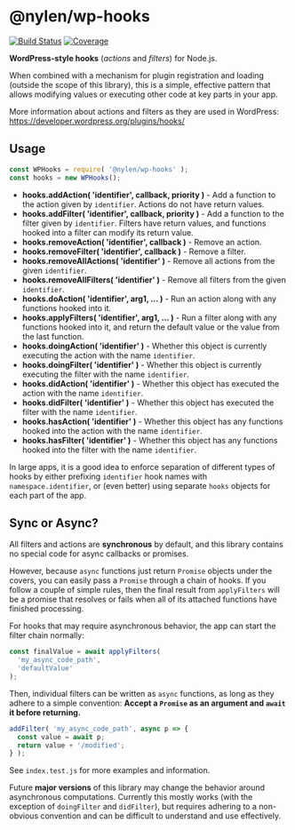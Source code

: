 # @nylen/wp-hooks

[![Build Status](https://img.shields.io/travis/nylen/node-wp-hooks/master.svg)](https://travis-ci.org/nylen/node-wp-hooks)
[![Coverage](https://img.shields.io/coveralls/nylen/node-wp-hooks/master.svg)](https://coveralls.io/github/nylen/node-wp-hooks)

**WordPress-style hooks** (_actions_ and _filters_) for Node.js.

When combined with a mechanism for plugin registration and loading (outside the
scope of this library), this is a simple, effective pattern that allows
modifying values or executing other code at key parts in your app.

More information about actions and filters as they are used in WordPress:
https://developer.wordpress.org/plugins/hooks/

## Usage

```js
const WPHooks = require( '@nylen/wp-hooks' );
const hooks = new WPHooks();
```

* **hooks.addAction( 'identifier', callback, priority )** - Add a function to the
  action given by `identifier`. Actions do not have return values.
* **hooks.addFilter( 'identifier', callback, priority )** - Add a function to the
  filter given by `identifier`. Filters have return values, and functions
  hooked into a filter can modify its return value.
* **hooks.removeAction( 'identifier', callback )** - Remove an action.
* **hooks.removeFilter( 'identifier',  callback )** - Remove a filter.
* **hooks.removeAllActions(  'identifier' )** - Remove all actions from the given
  `identifier`.
* **hooks.removeAllFilters(  'identifier' )** - Remove all filters from the given
  `identifier`.
* **hooks.doAction( 'identifier', arg1, ... )** - Run an action along with any
  functions hooked into it.
* **hooks.applyFilters( 'identifier', arg1, ... )** - Run a filter along with any
  functions hooked into it, and return the default value or the value from the
  last function.
* **hooks.doingAction( 'identifier' )** - Whether this object is currently
  executing the action with the name `identifier`.
* **hooks.doingFilter( 'identifier' )** - Whether this object is currently
  executing the filter with the name `identifier`.
* **hooks.didAction( 'identifier' )** - Whether this object has executed the
  action with the name `identifier`.
* **hooks.didFilter( 'identifier' )** - Whether this object has executed the
  filter with the name `identifier`.
* **hooks.hasAction( 'identifier' )** - Whether this object has any functions
  hooked into the action with the name `identifier`.
* **hooks.hasFilter( 'identifier' )** - Whether this object has any functions
  hooked into the filter with the name `identifier`.

In large apps, it is a good idea to enforce separation of different types of
hooks by either prefixing `identifier` hook names with `namespace.identifier`,
or (even better) using separate `hooks` objects for each part of the app.

## Sync or Async?

All filters and actions are **synchronous** by default, and this library
contains no special code for async callbacks or promises.

However, because `async` functions just return `Promise` objects under the
covers, you can easily pass a `Promise` through a chain of hooks.  If you
follow a couple of simple rules, then the final result from `applyFilters` will
be a promise that resolves or fails when all of its attached functions have
finished processing.

For hooks that may require asynchronous behavior, the app can start the filter
chain normally:

```js
const finalValue = await applyFilters(
  'my_async_code_path',
  'defaultValue'
);
```

Then, individual filters can be written as `async` functions, as long as they
adhere to a simple convention:  **Accept a `Promise` as an argument and `await`
it before returning.**

```js
addFilter( 'my_async_code_path', async p => {
  const value = await p;
  return value + '/modified';
} );
```

See `index.test.js` for more examples and information.

Future **major versions** of this library may change the behavior around
asynchronous computations.  Currently this mostly works (with the exception of
`doingFilter` and `didFilter`), but requires adhering to a non-obvious
convention and can be difficult to understand and use effectively.
